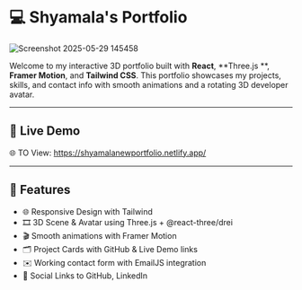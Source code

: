 # 💻 Shyamala's Portfolio

![Screenshot 2025-05-29 145458](https://github.com/user-attachments/assets/98dda6ca-e8c3-4fb7-b767-e49cad7fccf2)


<!-- Add a screenshot or GIF of your portfolio -->

Welcome to my interactive 3D portfolio built with **React**, **Three.js **, **Framer Motion**, and **Tailwind CSS**. This portfolio showcases my projects, skills, and contact info with smooth animations and a rotating 3D developer avatar.

---

## 🚀 Live Demo
🌐 TO View: https://shyamalanewportfolio.netlify.app/

---

## 🧠 Features

- 🌐 Responsive Design with Tailwind
- 🎞️ 3D Scene & Avatar using Three.js + @react-three/drei
- 🎬 Smooth animations with Framer Motion
- 🗂️ Project Cards with GitHub & Live Demo links
- ✉️ Working contact form with EmailJS integration
- 🔗 Social Links to GitHub, LinkedIn



